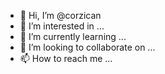 - 👋 Hi, I’m @corzican
- 👀 I’m interested in ...
- 🌱 I’m currently learning ...
- 💞️ I’m looking to collaborate on ...
- 📫 How to reach me ...

<!---
corzican/corzican is a ✨ special ✨ repository because its `README.md` (this file) appears on your GitHub profile.
You can click the Preview link to take a look at your changes.
--->
